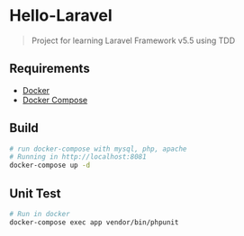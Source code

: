 # Hello-Laravel

> Project for learning Laravel Framework v5.5 using TDD

## Requirements

- [Docker](https://www.docker.com/)
- [Docker Compose](https://docs.docker.com/compose/)

## Build

``` bash
# run docker-compose with mysql, php, apache
# Running in http://localhost:8081 
docker-compose up -d
```
## Unit Test

``` bash
# Run in docker
docker-compose exec app vendor/bin/phpunit
```